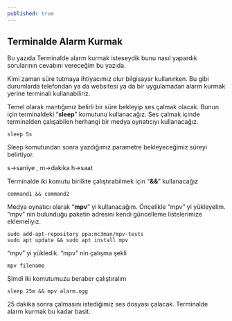 ```yaml
---
published: true
---
```




## Terminalde Alarm Kurmak


Bu yazıda Terminalde alarm kurmak isteseydik bunu nasıl yapardık sorularının cevabını vereceğim bu yazıda.

Kimi zaman süre tutmaya ihtiyacımız olur bilgisayar kullanırken. Bu gibi durumlarda telefondan ya da websitesi ya da bir uygulamadan alarm kurmak yerine terminali kullanabiliriz.

Temel olarak mantığımız belirli bir süre bekleyip ses çalmak olacak. Bunun için terminaldeki “**sleep**” komutunu kullanacağız. Ses çalmak içinde terminalden çalışabilen herhangi bir medya oynatıcıyı kullanacağız.

	sleep 5s
    
Sleep komutundan sonra yazdığımız parametre bekleyeceğimiz süreyi belirtiyor.

s->saniye , m->dakika h->saat

Terminalde iki komutu birlikte çalıştırabilmek için “**&&**” kullanacağız

	command1 && command2
    
Medya oynatıcı olarak “**mpv**” yi kullanacağım. Öncelikle “mpv” yi yükleyelim.
“mpv” nin bulunduğu paketin adresini kendi güncelleme listelerimize eklemeliyiz.
	
    sudo add-apt-repository ppa:mc3man/mpv-tests
	sudo apt update && sudo apt install mpv
    
“mpv” yi yükledik. “mpv” nin çalışma şekli
	
    mpv filename
    
Şimdi iki komutumuzu beraber çalıştıralım

	sleep 25m && mpv alarm.ogg
    
25 dakika sonra çalmasını istediğimiz ses dosyası çalacak. Terminalde alarm kurmak bu kadar basit.
